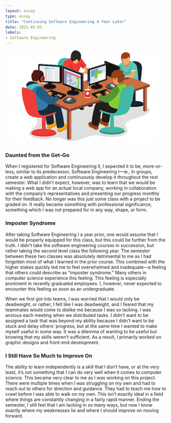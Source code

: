 ```yaml
---
layout: essay
type: essay
title: "Continuing Software Engineering A Year Later"
date: 2021-05-05
labels:
- Software Engineering
---
```


<img class="ui medium right floated image" src="/images/teamwork.png">

### Daunted from the Get-Go
When I registered for Software Engineering II, I expected it to be, more-or-less, similar to its predecessor, Software Engineering I––ie., In groups, create a web application and continuously develop it throughout the rest semester. What I didn’t expect, however, was to learn that we would be making a web app for an actual local company, working in collaboration with the company’s representatives and presenting our progress monthly for their feedback. No longer was this just some class with a project to be graded on. It really became something with professional significance, something which I was not prepared for in any way, shape, or form.

### Imposter Syndrome
After taking Software Engineering I a year prior, one would assume that I would be properly equipped for this class, but this could be further from the truth. I didn’t take the software engineering courses in succession, but rather taking the second level class the following year. The semester between these two classes was absolutely detrimental to me as I had forgotten most of what I learned in the prior course. This combined with the higher stakes quickly led me to feel overwhelmed and inadequate––a feeling that others could describe as “imposter syndrome.” Many others in computer science experience this feeling. This feeling is especially prominent in recently graduated employees. I, however, never expected to encounter this feeling so soon as an undergraduate.

When we first got into teams, I was worried that I would only be deadweight, or rather, I felt like I was deadweight, and I feared that my teammates would come to dislike me because I was so lacking. I was anxious each meeting when we distributed tasks. I didn’t want to be assigned a task that was beyond my ability because I didn’t want to be stuck and delay others’ progress, but at the same time I wanted to make myself useful in some way. It was a dilemma of wanting to be useful but knowing that my skills weren’t sufficient. As a result, I primarily worked on graphic designs and front-end development.

### I Still Have So Much to Improve On
The ability to learn independently is a skill that I don’t have, or at the very least, it’s not something that I can do very well when it comes to computer science. This became very clear to me as I was working on this project. There were multiple times when I was struggling on my own and had to reach out to others for direction and guidance. They had to teach me how to crawl before I was able to walk on my own. This isn’t exactly ideal in a field where things are constantly changing in a fairly rapid manner. Ending the semester, I still feel that I am lacking in so many ways, but now I know exactly where my weaknesses lie and where I should improve on moving forward. 
